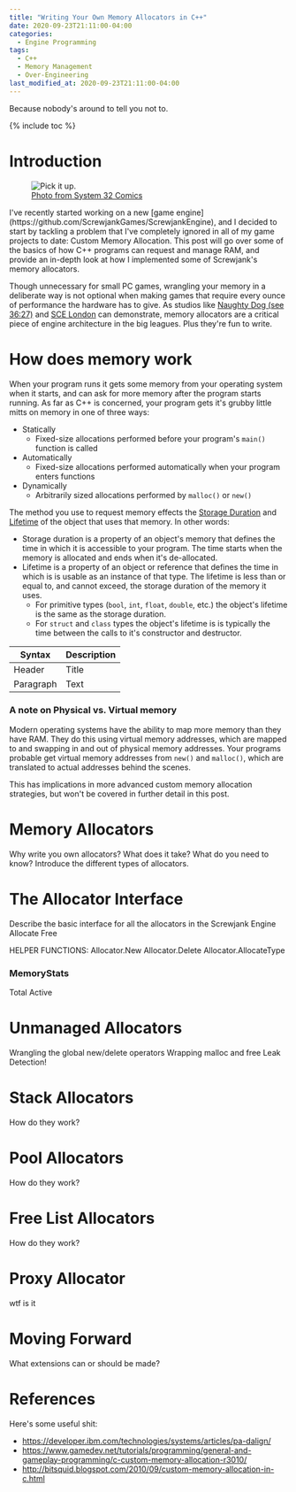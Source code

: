 ```yaml
---
title: "Writing Your Own Memory Allocators in C++"
date: 2020-09-23T21:11:00-04:00
categories:
  - Engine Programming
tags:
  - C++
  - Memory Management
  - Over-Engineering
last_modified_at: 2020-09-23T21:11:00-04:00
---
```


Because nobody's around to tell you not to.

{% include toc %}

# Introduction
<figure style="width: 330px" class="align-right">
  <img src="{{ '/images/posts/writing-your-own-memory-allocators/system32.jpg' | absolute_url }}" alt="Pick it up.">
  <figcaption><a href="https://www.instagram.com/system32comics/">Photo from System 32 Comics</a></figcaption>
</figure> I've recently started working on a new [game engine](https://github.com/ScrewjankGames/ScrewjankEngine), and I decided to start by tackling a problem that I've completely ignored in all of my game projects to date: Custom Memory Allocation. This post will go over some of the basics of how C++ programs can request and manage RAM, and provide an in-depth look at how I implemented some of Screwjank's memory allocators.

Though unnecessary for small PC games, wrangling your memory in a deliberate way is not optional when making games that require every ounce of performance the hardware has to give. As studios like [Naughty Dog (see 36:27)](https://www.gdcvault.com/play/1022186/Parallelizing-the-Naughty-Dog-Engine) and [SCE London](https://www.gdcvault.com/play/1023005/Building-a-Low-Fragmentation-Memory) can demonstrate, memory allocators are a critical piece of engine architecture in the big leagues. Plus they're fun to write.

# How does memory work
When your program runs it gets some memory from your operating system when it starts, and can ask for more memory after the program starts running. As far as C++ is concerned, your program gets it's grubby little mitts on memory in one of three ways:
  * Statically
    * Fixed-size allocations performed before your program's `main()` function is called
  * Automatically
    * Fixed-size allocations performed automatically when your program enters functions
  * Dynamically
    * Arbitrarily sized allocations performed by `malloc()` or `new()`

The method you use to request memory effects the [Storage Duration](https://en.cppreference.com/w/cpp/language/storage_duration#Storage_duration) and [Lifetime](https://en.cppreference.com/w/cpp/language/lifetime) of the object that uses that memory. In other words:
  * Storage duration is a property of an object's memory that defines the time in which it is accessible to your program. The time starts when the memory is allocated and ends when it's de-allocated.
  * Lifetime is a property of an object or reference that defines the time in which is is usable as an instance of that type. The lifetime is less than or equal to, and cannot exceed, the storage duration of the memory it uses. 
    * For primitive types (`bool`, `int`, `float`, `double`, etc.) the object's lifetime is the same as the storage duration. 
    * For `struct` and `class` types the object's lifetime is is typically the time between the calls to it's constructor and destructor. 

| Syntax      | Description |
| ----------- | ----------- |
| Header      | Title       |
| Paragraph   | Text        |

### A note on Physical vs. Virtual memory
Modern operating systems have the ability to map more memory than they have RAM. They do this using virtual memory addresses, which are mapped to and swapping in and out of physical memory addresses. Your programs probable get virtual memory addresses from `new()` and `malloc()`, which are translated to actual addresses behind the scenes. 

This has implications in more advanced custom memory allocation strategies, but won't be covered in further detail in this post.

# Memory Allocators
Why write you own allocators? What does it take? What do you need to know? Introduce the different types of allocators.

# The Allocator Interface
Describe the basic interface for all the allocators in the Screwjank Engine
Allocate
Free

HELPER FUNCTIONS:
Allocator.New
Allocator.Delete
Allocator.AllocateType<T>

### MemoryStats
Total
Active

# Unmanaged Allocators
Wrangling the global new/delete operators
Wrapping malloc and free
Leak Detection!

# Stack Allocators
How do they work?

# Pool Allocators
How do they work?

# Free List Allocators
How do they work?

# Proxy Allocator
wtf is it

# Moving Forward
What extensions can or should be made?

# References
Here's some useful shit:
* https://developer.ibm.com/technologies/systems/articles/pa-dalign/
* https://www.gamedev.net/tutorials/programming/general-and-gameplay-programming/c-custom-memory-allocation-r3010/
* http://bitsquid.blogspot.com/2010/09/custom-memory-allocation-in-c.html
